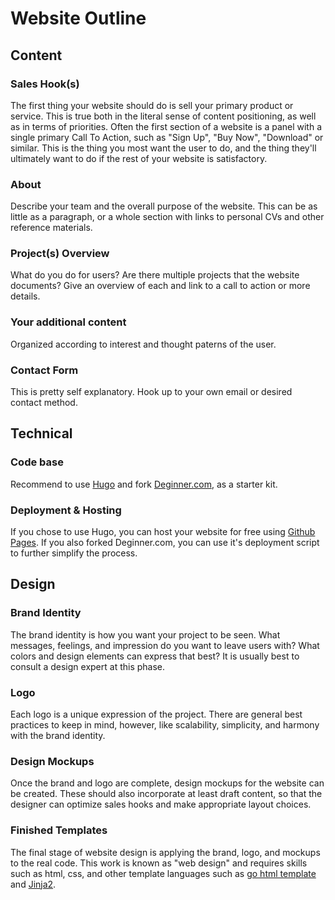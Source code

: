 # Website Outline

## Content
### Sales Hook(s)

The first thing your website should do is sell your primary product or service. This is true both in the literal sense of content positioning, as well as in terms of priorities. Often the first section of a website is a panel with a single primary Call To Action, such as "Sign Up", "Buy Now", "Download" or similar. This is the thing you most want the user to do, and the thing they'll ultimately want to do if the rest of your website is satisfactory.

### About

Describe your team and the overall purpose of the website. This can be as little as a paragraph, or a whole section with links to personal CVs and other reference materials.

### Project(s) Overview

What do you do for users? Are there multiple projects that the website documents? Give an overview of each and link to a call to action or more details.

### Your additional content

Organized according to interest and thought paterns of the user.

### Contact Form

This is pretty self explanatory. Hook up to your own email or desired contact method.

## Technical

### Code base

Recommend to use [Hugo](http://gohugo.io) and fork [Deginner.com](http://github.com/deginner/website), as a starter kit.

### Deployment & Hosting

If you chose to use Hugo, you can host your website for free using [Github Pages](https://pages.github.com/). If you also forked Deginner.com, you can use it's deployment script to further simplify the process.

## Design

### Brand Identity

The brand identity is how you want your project to be seen. What messages, feelings, and impression do you want to leave users with? What colors and design elements can express that best? It is usually best to consult a design expert at this phase.

### Logo

Each logo is a unique expression of the project. There are general best practices to keep in mind, however, like scalability, simplicity, and harmony with the brand identity.

### Design Mockups

Once the brand and logo are complete, design mockups for the website can be created. These should also incorporate at least draft content, so that the designer can optimize sales hooks and make appropriate layout choices.

### Finished Templates

The final stage of website design is applying the brand, logo, and mockups to the real code. This work is known as "web design" and requires skills such as html, css, and other template languages such as [go html template](https://golang.org/pkg/html/template/) and [Jinja2](http://jinja.pocoo.org/).

